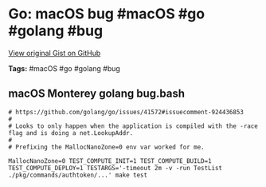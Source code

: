 # Go: macOS bug #macOS #go #golang #bug

[View original Gist on GitHub](https://gist.github.com/Integralist/eb2b71ea654c1e79ff73b404aff18325)

**Tags:** #macOS #go #golang #bug

## macOS Monterey golang bug.bash

```shell
# https://github.com/golang/go/issues/41572#issuecomment-924436853
#
# Looks to only happen when the application is compiled with the -race flag and is doing a net.LookupAddr.
#
# Prefixing the MallocNanoZone=0 env var worked for me.

MallocNanoZone=0 TEST_COMPUTE_INIT=1 TEST_COMPUTE_BUILD=1 TEST_COMPUTE_DEPLOY=1 TESTARGS='-timeout 2m -v -run TestList ./pkg/commands/authtoken/...' make test
```

